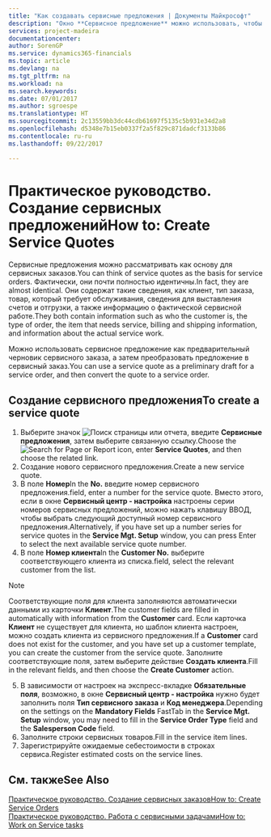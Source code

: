 ```yaml
---
title: "Как создавать сервисные предложения | Документы Майкрософт"
description: "Окно **Сервисное предложение** можно использовать, чтобы создавать документы, куда вводится информация о сервисе, например ремонте и обслуживании, для сервисных товаров по запросу клиента. Можно использовать сервисное предложение как предварительный черновик сервисного заказа, а затем преобразовать предложение в сервисный заказ."
services: project-madeira
documentationcenter: 
author: SorenGP
ms.service: dynamics365-financials
ms.topic: article
ms.devlang: na
ms.tgt_pltfrm: na
ms.workload: na
ms.search.keywords: 
ms.date: 07/01/2017
ms.author: sgroespe
ms.translationtype: HT
ms.sourcegitcommit: 2c13559bb3dc44cdb61697f5135c5b931e34d2a8
ms.openlocfilehash: d5348e7b15eb0337f2a5f829c871dadcf3133b86
ms.contentlocale: ru-ru
ms.lasthandoff: 09/22/2017

---
```

# <a name="how-to-create-service-quotes"></a><span data-ttu-id="793ab-104">Практическое руководство. Создание сервисных предложений</span><span class="sxs-lookup"><span data-stu-id="793ab-104">How to: Create Service Quotes</span></span>
<span data-ttu-id="793ab-105">Сервисные предложения можно рассматривать как основу для сервисных заказов.</span><span class="sxs-lookup"><span data-stu-id="793ab-105">You can think of service quotes as the basis for service orders.</span></span> <span data-ttu-id="793ab-106">Фактически, они почти полностью идентичны.</span><span class="sxs-lookup"><span data-stu-id="793ab-106">In fact, they are almost identical.</span></span> <span data-ttu-id="793ab-107">Они содержат такие сведения, как клиент, тип заказа, товар, который требует обслуживания, сведения для выставления счетов и отгрузки, а также информацию о фактической сервисной работе.</span><span class="sxs-lookup"><span data-stu-id="793ab-107">They both contain information such as who the customer is, the type of order, the item that needs service, billing and shipping information, and information about the actual service work.</span></span>
 
<span data-ttu-id="793ab-108">Можно использовать сервисное предложение как предварительный черновик сервисного заказа, а затем преобразовать предложение в сервисный заказ.</span><span class="sxs-lookup"><span data-stu-id="793ab-108">You can use a service quote as a preliminary draft for a service order, and then convert the quote to a service order.</span></span>  
  
## <a name="to-create-a-service-quote"></a><span data-ttu-id="793ab-109">Создание сервисного предложения</span><span class="sxs-lookup"><span data-stu-id="793ab-109">To create a service quote</span></span>  
1. <span data-ttu-id="793ab-110">Выберите значок ![Поиск страницы или отчета](media/ui-search/search_small.png "Значок поиска страницы или отчета"), введите **Сервисные предложения**, затем выберите связанную ссылку.</span><span class="sxs-lookup"><span data-stu-id="793ab-110">Choose the ![Search for Page or Report](media/ui-search/search_small.png "Search for Page or Report icon") icon, enter **Service Quotes**, and then choose the related link.</span></span>  
2. <span data-ttu-id="793ab-111">Создание нового сервисного предложения.</span><span class="sxs-lookup"><span data-stu-id="793ab-111">Create a new service quote.</span></span>  
3. <span data-ttu-id="793ab-112">В поле **Номер**</span><span class="sxs-lookup"><span data-stu-id="793ab-112">In the **No.**</span></span> <span data-ttu-id="793ab-113">введите номер сервисного предложения.</span><span class="sxs-lookup"><span data-stu-id="793ab-113">field, enter a number for the service quote.</span></span> <span data-ttu-id="793ab-114">Вместо этого, если в окне **Сервисный центр - настройка** настроены серии номеров сервисных предложений, можно нажать клавишу ВВОД, чтобы выбрать следующий доступный номер сервисного предложения.</span><span class="sxs-lookup"><span data-stu-id="793ab-114">Alternatively, if you have set up a number series for service quotes in the **Service Mgt. Setup** window, you can press Enter to select the next available service quote number.</span></span>  
4. <span data-ttu-id="793ab-115">В поле **Номер клиента**</span><span class="sxs-lookup"><span data-stu-id="793ab-115">In the **Customer No.**</span></span>  <span data-ttu-id="793ab-116">выберите соответствующего клиента из списка.</span><span class="sxs-lookup"><span data-stu-id="793ab-116">field, select the relevant customer from the list.</span></span>  

  > [!Note]  
  >  <span data-ttu-id="793ab-117">Соответствующие поля для клиента заполняются автоматически данными из карточки **Клиент**.</span><span class="sxs-lookup"><span data-stu-id="793ab-117">The customer fields are filled in automatically with information from the **Customer** card.</span></span> <span data-ttu-id="793ab-118">Если карточка **Клиент** не существует для клиента, но шаблон клиента настроен, можно создать клиента из сервисного предложения.</span><span class="sxs-lookup"><span data-stu-id="793ab-118">If a **Customer** card does not exist for the customer, and you have set up a customer template, you can create the customer from the service quote.</span></span> <span data-ttu-id="793ab-119">Заполните соответствующие поля, затем выберите действие **Создать клиента**.</span><span class="sxs-lookup"><span data-stu-id="793ab-119">Fill in the relevant fields, and then choose the **Create Customer** action.</span></span>  
  
5. <span data-ttu-id="793ab-120">В зависимости от настроек на экспресс-вкладке **Обязательные поля**, возможно, в окне **Сервисный центр - настройка** нужно будет заполнить поля **Тип сервисного заказа** и **Код менеджера**.</span><span class="sxs-lookup"><span data-stu-id="793ab-120">Depending on the settings on the **Mandatory Fields** FastTab in the **Service Mgt. Setup** window, you may need to fill in the **Service Order Type** field and the **Salesperson Code** field.</span></span>  
6. <span data-ttu-id="793ab-121">Заполните строки сервисных товаров.</span><span class="sxs-lookup"><span data-stu-id="793ab-121">Fill in the service item lines.</span></span>  
7. <span data-ttu-id="793ab-122">Зарегистрируйте ожидаемые себестоимости в строках сервиса.</span><span class="sxs-lookup"><span data-stu-id="793ab-122">Register estimated costs on the service lines.</span></span>  
  
## <a name="see-also"></a><span data-ttu-id="793ab-123">См. также</span><span class="sxs-lookup"><span data-stu-id="793ab-123">See Also</span></span>  
[<span data-ttu-id="793ab-124">Практическое руководство. Создание сервисных заказов</span><span class="sxs-lookup"><span data-stu-id="793ab-124">How to: Create Service Orders</span></span>](service-how-to-create-service-orders.md)  
[<span data-ttu-id="793ab-125">Практическое руководство. Работа с сервисными задачами</span><span class="sxs-lookup"><span data-stu-id="793ab-125">How to: Work on Service tasks</span></span>](service-how-to-work-on-service-tasks.md)  

 
